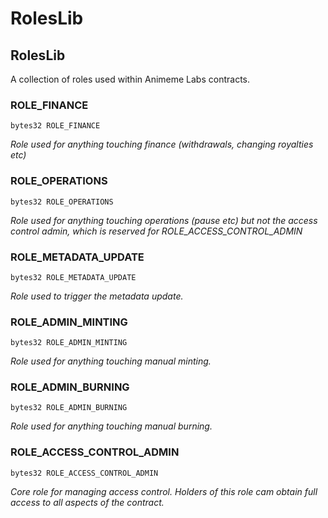 # RolesLib

## RolesLib

A collection of roles used within Animeme Labs contracts.

### ROLE\_FINANCE

```solidity
bytes32 ROLE_FINANCE
```

_Role used for anything touching finance (withdrawals, changing royalties etc)_

### ROLE\_OPERATIONS

```solidity
bytes32 ROLE_OPERATIONS
```

_Role used for anything touching operations (pause etc) but not the access control admin, which is reserved for ROLE\_ACCESS\_CONTROL\_ADMIN_

### ROLE\_METADATA\_UPDATE

```solidity
bytes32 ROLE_METADATA_UPDATE
```

_Role used to trigger the metadata update._

### ROLE\_ADMIN\_MINTING

```solidity
bytes32 ROLE_ADMIN_MINTING
```

_Role used for anything touching manual minting._

### ROLE\_ADMIN\_BURNING

```solidity
bytes32 ROLE_ADMIN_BURNING
```

_Role used for anything touching manual burning._

### ROLE\_ACCESS\_CONTROL\_ADMIN

```solidity
bytes32 ROLE_ACCESS_CONTROL_ADMIN
```

_Core role for managing access control. Holders of this role cam obtain full access to all aspects of the contract._
